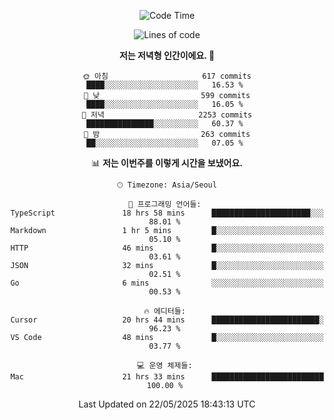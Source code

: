 <div align='center'>
 
<!--START_SECTION:waka-->
![Code Time](http://img.shields.io/badge/Code%20Time-4%2C376%20hrs%2017%20mins-blue)

![Lines of code](https://img.shields.io/badge/%EC%A0%80%EB%8A%94%20%EC%97%AC%ED%83%9C%EA%B9%8C%EC%A7%80%20-1.7%20million%20%EC%A4%84%EC%9D%98%20%EC%BD%94%EB%93%9C%EB%A5%BC%20%EC%9E%91%EC%84%B1%ED%96%88%EC%96%B4%EC%9A%94.-blue)

**저는 저녁형 인간이에요. 🦉** 

```text
🌞 아침                     617 commits         ████░░░░░░░░░░░░░░░░░░░░░   16.53 % 
🌆 낮　                     599 commits         ████░░░░░░░░░░░░░░░░░░░░░   16.05 % 
🌃 저녁                     2253 commits        ███████████████░░░░░░░░░░   60.37 % 
🌙 밤　                     263 commits         ██░░░░░░░░░░░░░░░░░░░░░░░   07.05 % 
```


📊 **저는 이번주를 이렇게 시간을 보냈어요.** 

```text
🕑︎ Timezone: Asia/Seoul

💬 프로그래밍 언어들: 
TypeScript               18 hrs 58 mins      ██████████████████████░░░   88.01 % 
Markdown                 1 hr 5 mins         █░░░░░░░░░░░░░░░░░░░░░░░░   05.10 % 
HTTP                     46 mins             █░░░░░░░░░░░░░░░░░░░░░░░░   03.61 % 
JSON                     32 mins             █░░░░░░░░░░░░░░░░░░░░░░░░   02.51 % 
Go                       6 mins              ░░░░░░░░░░░░░░░░░░░░░░░░░   00.53 % 

🔥 에디터들: 
Cursor                   20 hrs 44 mins      ████████████████████████░   96.23 % 
VS Code                  48 mins             █░░░░░░░░░░░░░░░░░░░░░░░░   03.77 % 

💻 운영 체제들: 
Mac                      21 hrs 33 mins      █████████████████████████   100.00 % 
```


 Last Updated on 22/05/2025 18:43:13 UTC
<!--END_SECTION:waka-->
 </div>
<!---
Emewjin/Emewjin is a ✨ special ✨ repository because its `README.md` (this file) appears on your GitHub profile.
You can click the Preview link to take a look at your changes.
--->
